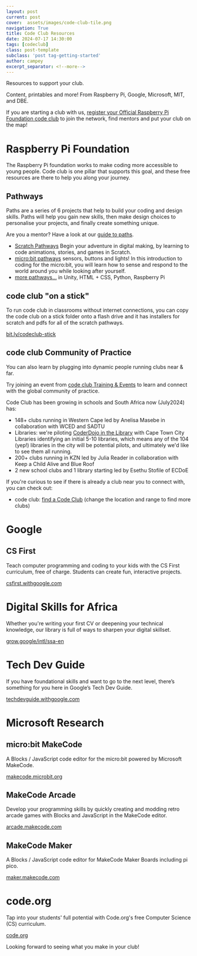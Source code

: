 ```yaml
---
layout: post
current: post
cover:  assets/images/code-club-tile.png
navigation: True
title: Code Club Resources
date: 2024-07-17 14:30:00
tags: [codeclub]
class: post-template
subclass: 'post tag-getting-started'
author: campey
excerpt_separator: <!--more-->
---
```


Resources to support your club.

Content, printables and more! From Raspberry Pi, Google, Microsoft, MIT, and DBE.

If you are starting a club with us, [register your Official Raspberry Pi Foundation code club](https://codeclub.org/p/coder-level-up) to join the network, find mentors and put your club on the map!

<!--more-->

# Raspberry Pi Foundation

The Raspberry Pi foundation works to make coding more accessible to young people. Code club is one pillar that supports this goal, and these free resources are there to help you along your journey.

## Pathways

Paths are a series of 6 projects that help to build your coding and design skills. Paths will help you gain new skills, then make design choices to personalise your projects, and finally create something unique.

Are you a mentor? Have a look at our [guide to paths](https://projects.raspberrypi.org/en/projects/321-make-mentor-guide).

 * [Scratch Pathways](https://projects.raspberrypi.org/en/collections/scratch) Begin your adventure in digital making, by learning to code animations, stories, and games in Scratch.
 * [micro:bit pathways](https://projects.raspberrypi.org/en/collections/microbit) sensors, buttons and lights! In this introduction to coding for the micro:bit, you will learn how to sense and respond to the world around you while looking after yourself.
 * [more pathways...](https://projects.raspberrypi.org/en/paths) in Unity, HTML + CSS, Python, Raspberry Pi


## code club "on a stick"

To run code club in classrooms without internet connections, you can copy the code club on a stick folder onto a flash drive and it has installers for scratch and pdfs for all of the scratch pathways. 

[bit.ly/codeclub-stick](https://bit.ly/codeclub-stick)

## code club Community of Practice

You can also learn by plugging into dynamic people running clubs near & far.

Try joining an event from [code club Training & Events](https://codeclub.org/en/events) to learn and connect with the global community of practice.

Code Club has been growing in schools and South Africa now (July2024) has:
 * 148+ clubs running in Western Cape led by Anelisa Masebe in collaboration with WCED and SADTU
 * Libraries: we're piloting [CoderDojo in the Library](https://help.coderdojo.com/cdkb/s/article/CoderDojo-in-the-library) with Cape Town City Libraries identifying an initial 5-10 libraries, which means any of the 104 (yep!) libraries in the city will be potential pilots, and ultimately we'd like to see them all running.
 * 200+ clubs running in KZN led by Julia Reader in collaboration with Keep a Child Alive and Blue Roof
 * 2 new school clubs and 1 library starting led by Esethu Stofile of ECDoE


If you're curious to see if there is already a club near you to connect with, you can check out:
 * code club: [find a Code Club](https://codeclub.org/en/clubs?clubs_search%5Bcountry%5D=ZA&clubs_search%5Bq%5D=cape+town&commit=Find+a+Code+Club) (change the location and range to find more clubs)

# Google

## CS First
Teach computer programming and coding to your kids with the CS First curriculum, free of charge. Students can create fun, interactive projects.

[csfirst.withgoogle.com](https://csfirst.withgoogle.com/s/en/home)


# Digital Skills for Africa
Whether you're writing your first CV or deepening your technical knowledge, our library is full of ways to sharpen your digital skillset.

[grow.google/intl/ssa-en](https://grow.google/intl/ssa-en/#filter)

# Tech Dev Guide
If you have foundational skills and want to go to the next level, there’s something for you here in Google’s Tech Dev Guide.

[techdevguide.withgoogle.com](https://techdevguide.withgoogle.com)

# Microsoft Research

## micro:bit MakeCode
A Blocks / JavaScript code editor for the micro:bit powered by Microsoft MakeCode.

[makecode.microbit.org](https://makecode.microbit.org)

## MakeCode Arcade
Develop your programming skills by quickly creating and modding retro arcade games with Blocks and JavaScript in the MakeCode editor.

[arcade.makecode.com](https://arcade.makecode.com)

## MakeCode Maker
A Blocks / JavaScript code editor for MakeCode Maker Boards including pi pico.

[maker.makecode.com](https://maker.makecode.com)

# code.org
Tap into your students' full potential with Code.org's free Computer Science (CS) curriculum.

[code.org](https://code.org/) 

Looking forward to seeing what you make in your club!
